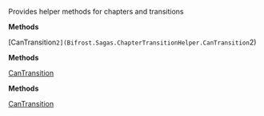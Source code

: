 Provides helper methods for chapters and transitions

**Methods**

[CanTransition``2](Bifrost.Sagas.ChapterTransitionHelper.CanTransition``2)


**Methods**

[CanTransition](Bifrost.Sagas.ChapterTransitionHelper.CanTransition)


**Methods**

[CanTransition](Bifrost.Sagas.ChapterTransitionHelper.CanTransition)
